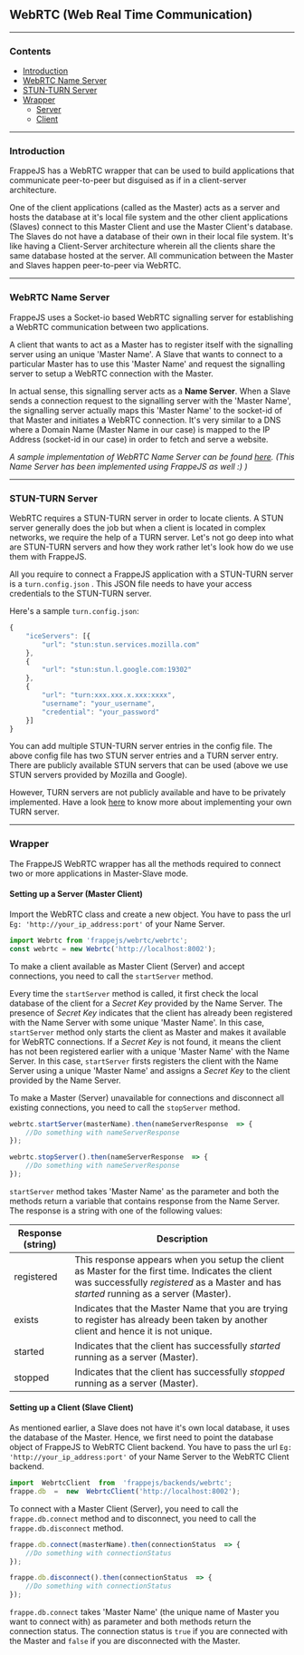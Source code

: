 ## WebRTC (Web Real Time Communication)
---
### Contents
- [Introduction](#intro)
- [WebRTC Name Server](#wns)
- [STUN-TURN Server](#stun)
- [Wrapper](#wrapper)
	- [Server](#server)
	- [Client](#client)

---
<a name="intro"></a>
### Introduction
FrappeJS has a WebRTC wrapper that can be used to build applications that communicate peer-to-peer but disguised as if in a client-server architecture.

One of the client applications (called as the Master) acts as a server and hosts the database at it's local file system and the other client applications (Slaves) connect to this Master Client and use the Master Client's database. The Slaves do not have a database of their own in their local file system. It's like having a Client-Server architecture wherein all the clients share the same database hosted at the server. All communication between the Master and Slaves happen peer-to-peer via WebRTC.

---
<a name="wns"></a>
### WebRTC Name Server

FrappeJS uses a Socket-io based WebRTC signalling server for establishing a  WebRTC communication between two applications. 

A client that wants to act as a Master has to register itself with the signalling server using an unique 'Master Name'. A Slave that wants to connect to a particular Master has to use this 'Master Name' and request the signalling server to setup a WebRTC connection with the Master.

In actual sense, this signalling server acts as a **Name Server**. When a Slave sends a connection request to the signalling server with the 'Master Name', the signalling server actually maps this 'Master Name' to the socket-id of that Master and initiates a WebRTC connection. It's very similar to a DNS where a Domain Name (Master Name in our case) is mapped to the IP Address (socket-id in our case) in order to fetch and serve a website.

*A sample implementation of WebRTC Name Server can be found [here](https://github.com/anto-christo/WebRTCNameServer). (This Name Server has been implemented using FrappeJS as well :) )*

---
<a name="stun"></a>
### STUN-TURN Server

WebRTC requires a STUN-TURN server in order to locate clients. A STUN server generally does the job but when a client is located in complex networks, we require the help of a TURN server. Let's not go deep into what are STUN-TURN servers and how they work rather let's look how do we use them with FrappeJS.

All you require to connect a FrappeJS application with a STUN-TURN server is a `turn.config.json` . This JSON file needs to have your access credentials to the STUN-TURN server.

Here's a sample `turn.config.json`:
```javascript
{
	"iceServers": [{
		"url": "stun:stun.services.mozilla.com"
	},
	{
		"url": "stun:stun.l.google.com:19302"
	},
	{
		"url": "turn:xxx.xxx.x.xxx:xxxx",
		"username": "your_username",
		"credential": "your_password"
	}]
}
```
You can add multiple STUN-TURN server entries in the config file. The above config file has two STUN server entries and a TURN server entry.
There are publicly available STUN servers that can be used (above we use STUN servers provided by Mozilla and Google).

However, TURN servers are not publicly available and have to be privately implemented. Have a look [here](https://github.com/coturn/coturn) to know more about implementing your own TURN server.

---
<a name="wrapper"></a>
### Wrapper

The FrappeJS WebRTC wrapper has all the methods required to connect two or more applications in Master-Slave mode.

<a name="server"></a>
#### Setting up a Server (Master Client)

Import the WebRTC class and create a new object. You have to pass the url `Eg: 'http://your_ip_address:port'` of your Name Server.  

```javascript
import Webrtc from 'frappejs/webrtc/webrtc';
const webrtc = new Webrtc('http://localhost:8002');
```

To make a client available as Master Client (Server) and accept connections, you need to call the `startServer` method.

Every time the `startServer` method is called, it first check the local database of the client for a *Secret Key* provided by the Name Server. The presence of *Secret Key* indicates that the client has already been registered with the Name Server with some unique 'Master Name'. In this case, `startServer` method only starts the client as Master and makes it available for WebRTC connections.
If a *Secret Key* is not found, it means the client has not been registered earlier with a  unique 'Master Name' with the Name Server. In this case, `startServer` firsts registers the client with the Name Server using a unique 'Master Name' and assigns a *Secret Key* to the client provided by the Name Server.

To make a Master (Server) unavailable for connections and disconnect all existing connections, you need to call the `stopServer` method.

```javascript
webrtc.startServer(masterName).then(nameServerResponse  => {
	//Do something with nameServerResponse
});

webrtc.stopServer().then(nameServerResponse  => {
	//Do something with nameServerResponse
});
```
`startServer` method takes 'Master Name' as the parameter and both the methods return a variable that contains response from the Name Server. The response is a string with one of the following values:

| Response (string) | Description |
|--|--|
|registered|This response appears when you setup the client as Master for the first time. Indicates the client was successfully *registered* as a Master and has *started* running as a server (Master).|
|exists|Indicates that the Master Name that you are trying to register has already been taken by another client and hence it is not unique.|
|started|Indicates that the client has successfully *started* running as a server (Master).|
|stopped|Indicates that the client has successfully *stopped* running as a server (Master).|

<a name="client"></a>
#### Setting up a Client (Slave Client)

As mentioned earlier, a Slave does not have it's own local database, it uses the database of the Master. 
Hence, we first need to point the database object of FrappeJS to WebRTC Client backend. You have to pass the url `Eg: 'http://your_ip_address:port'` of your Name Server to the WebRTC Client backend.

```javascript
import  WebrtcClient  from  'frappejs/backends/webrtc';
frappe.db  =  new  WebrtcClient('http://localhost:8002');
```

To connect with a Master Client  (Server), you need to call the `frappe.db.connect` method and to disconnect, you need to call the `frappe.db.disconnect` method.

```javascript
frappe.db.connect(masterName).then(connectionStatus  => {
	//Do something with connectionStatus
});

frappe.db.disconnect().then(connectionStatus  => {
	//Do something with connectionStatus
});
```
`frappe.db.connect` takes 'Master Name' (the unique name of Master you want to connect with) as parameter and both methods return the connection status. 
The connection status is `true` if you are connected with the Master and `false` if you are disconnected with the Master.
